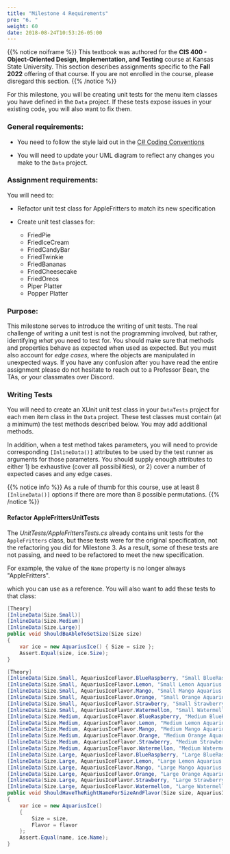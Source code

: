 ```yaml
---
title: "Milestone 4 Requirements"
pre: "6. "
weight: 60
date: 2018-08-24T10:53:26-05:00
---
```


{{% notice noiframe %}}
This textbook was authored for the **CIS 400 - Object-Oriented Design, Implementation, and Testing** course at Kansas State University.  This section describes assignments specific to the **Fall 2022** offering of that course.  If you are not enrolled in the course, please disregard this section.
{{% /notice %}}

For this milestone, you will be creating unit tests for the menu item classes you have defined in the `Data` project. If these tests expose issues in your existing code, you will also want to fix them.  

### General requirements:

* You need to follow the style laid out in the [C# Coding Conventions](https://docs.microsoft.com/en-us/dotnet/csharp/programming-guide/inside-a-program/coding-conventions)

* You will need to update your UML diagram to reflect any changes you make to the `Data` project.

### Assignment requirements:

You will need to:

* Refactor unit test class for AppleFritters to match its new specification

* Create unit test classes for:
    * FriedPie
    * FriedIceCream
    * FriedCandyBar
    * FriedTwinkie
    * FriedBananas
    * FriedCheesecake
    * FriedOreos
    * Piper Platter
    * Popper Platter

### Purpose:

This milestone serves to introduce the writing of unit tests.  The real challenge of writing a unit test is not the programming involved, but rather, identifying _what_ you need to test for.  You should make sure that methods and properties behave as expected when used as expected. But you must also account for _edge cases_, where the objects are manipulated in unexpected ways.  If you have any confusion after you have read the entire assignment please do not hesitate to reach out to a Professor Bean, the TAs, or your classmates over Discord.

### Writing Tests
You will need to create an XUnit unit test class in your `DataTests` project for each men item class in the `Data` project.  These test classes must contain (at a minimum) the test methods described below.  You may add additional methods.

In addition, when a test method takes parameters, you will need to provide corresponding `[InlineData()]` attributes to be used by the test runner as arguments for those parameters.  You should supply enough attributes to either 1) be exhaustive (cover all possibilities), or 2) cover a number of expected cases and any edge cases.  

{{% notice info %}}
As a rule of thumb for this course, use at least 8 `[InlineData()]` options if there are more than 8 possible permutations.
{{% /notice %}}

#### Refactor AppleFrittersUnitTests

The _UnitTests/AppleFrittersTests.cs_ already contains unit tests for the `AppleFritters` class, but these tests were for the original specification, not the refactoring you did for Milestone 3. As a result, some of these tests are not passing, and need to be refactored to meet the new specification.

For example, the value of the `Name` property is no longer always "AppleFritters".  

 which you can use as a reference.  You will also want to add these tests to that class:

```csharp
[Theory]
[InlineData(Size.Small)]
[InlineData(Size.Medium)]
[InlineData(Size.Large)]
public void ShouldBeAbleToSetSize(Size size)
{
    var ice = new AquariusIce() { Size = size };
    Assert.Equal(size, ice.Size);
}

[Theory]
[InlineData(Size.Small, AquariusIceFlavor.BlueRaspberry, "Small BlueRaspberry Aquarius Ice")]
[InlineData(Size.Small, AquariusIceFlavor.Lemon, "Small Lemon Aquarius Ice")]
[InlineData(Size.Small, AquariusIceFlavor.Mango, "Small Mango Aquarius Ice")]
[InlineData(Size.Small, AquariusIceFlavor.Orange, "Small Orange Aquarius Ice")]
[InlineData(Size.Small, AquariusIceFlavor.Strawberry, "Small Strawberry Aquarius Ice")]
[InlineData(Size.Small, AquariusIceFlavor.Watermellon, "Small Watermellon Aquarius Ice")]
[InlineData(Size.Medium, AquariusIceFlavor.BlueRaspberry, "Medium BlueRaspberry Aquarius Ice")]
[InlineData(Size.Medium, AquariusIceFlavor.Lemon, "Medium Lemon Aquarius Ice")]
[InlineData(Size.Medium, AquariusIceFlavor.Mango, "Medium Mango Aquarius Ice")]
[InlineData(Size.Medium, AquariusIceFlavor.Orange, "Medium Orange Aquarius Ice")]
[InlineData(Size.Medium, AquariusIceFlavor.Strawberry, "Medium Strawberry Aquarius Ice")]
[InlineData(Size.Medium, AquariusIceFlavor.Watermellon, "Medium Watermellon Aquarius Ice")]
[InlineData(Size.Large, AquariusIceFlavor.BlueRaspberry, "Large BlueRaspberry Aquarius Ice")]
[InlineData(Size.Large, AquariusIceFlavor.Lemon, "Large Lemon Aquarius Ice")]
[InlineData(Size.Large, AquariusIceFlavor.Mango, "Large Mango Aquarius Ice")]
[InlineData(Size.Large, AquariusIceFlavor.Orange, "Large Orange Aquarius Ice")]
[InlineData(Size.Large, AquariusIceFlavor.Strawberry, "Large Strawberry Aquarius Ice")]
[InlineData(Size.Large, AquariusIceFlavor.Watermellon, "Large Watermellon Aquarius Ice")]
public void ShouldHaveTheRightNameForSizeAndFlavor(Size size, AquariusIceFlavor flavor, string name)
{
    var ice = new AquariusIce()
    {
        Size = size,
        Flavor = flavor
    };
    Assert.Equal(name, ice.Name);
}
```